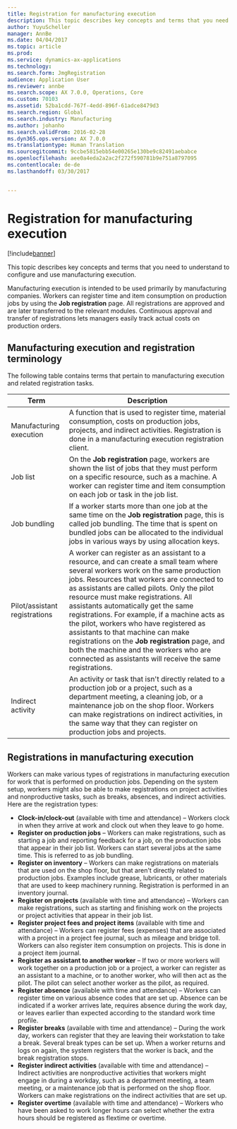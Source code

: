 ```yaml
---
title: Registration for manufacturing execution
description: This topic describes key concepts and terms that you need to understand to configure and use manufacturing execution.
author: YuyuScheller
manager: AnnBe
ms.date: 04/04/2017
ms.topic: article
ms.prod: 
ms.service: dynamics-ax-applications
ms.technology: 
ms.search.form: JmgRegistration
audience: Application User
ms.reviewer: annbe
ms.search.scope: AX 7.0.0, Operations, Core
ms.custom: 70103
ms.assetid: 52ba1cdd-767f-4edd-896f-61adce8479d3
ms.search.region: Global
ms.search.industry: Manufacturing
ms.author: johanho
ms.search.validFrom: 2016-02-28
ms.dyn365.ops.version: AX 7.0.0
ms.translationtype: Human Translation
ms.sourcegitcommit: 9ccbe5815ebb54e00265e130be9c82491aebabce
ms.openlocfilehash: aee0a4eda2a2ac2f272f590781b9e751a8797095
ms.contentlocale: de-de
ms.lasthandoff: 03/30/2017


---
```


# <a name="registration-for-manufacturing-execution"></a>Registration for manufacturing execution

[!include[banner](../includes/banner.md)]


This topic describes key concepts and terms that you need to understand to configure and use manufacturing execution. 

Manufacturing execution is intended to be used primarily by manufacturing companies. Workers can register time and item consumption on production jobs by using the **Job registration** page. All registrations are approved and are later transferred to the relevant modules. Continuous approval and transfer of registrations lets managers easily track actual costs on production orders.

## <a name="manufacturing-execution-and-registration-terminology"></a>Manufacturing execution and registration terminology
The following table contains terms that pertain to manufacturing execution and related registration tasks.

| Term                          | Description                                                                                                                                                                                                                                                                                                                                                                                                                                                                                                                                                                                           |
|-------------------------------|-------------------------------------------------------------------------------------------------------------------------------------------------------------------------------------------------------------------------------------------------------------------------------------------------------------------------------------------------------------------------------------------------------------------------------------------------------------------------------------------------------------------------------------------------------------------------------------------------------|
| Manufacturing execution       | A function that is used to register time, material consumption, costs on production jobs, projects, and indirect activities. Registration is done in a manufacturing execution registration client.                                                                                                                                                                                                                                                                                                                                                                                                   |
| Job list                      | On the **Job registration** page, workers are shown the list of jobs that they must perform on a specific resource, such as a machine. A worker can register time and item consumption on each job or task in the job list.                                                                                                                                                                                                                                                                                                                                                                           |
| Job bundling                  | If a worker starts more than one job at the same time on the **Job registration** page, this is called job bundling. The time that is spent on bundled jobs can be allocated to the individual jobs in various ways by using allocation keys.                                                                                                                                                                                                                                                                                                                                                         |
| Pilot/assistant registrations | A worker can register as an assistant to a resource, and can create a small team where several workers work on the same production jobs. Resources that workers are connected to as assistants are called pilots. Only the pilot resource must make registrations. All assistants automatically get the same registrations. For example, if a machine acts as the pilot, workers who have registered as assistants to that machine can make registrations on the **Job registration** page, and both the machine and the workers who are connected as assistants will receive the same registrations. |
| Indirect activity             | An activity or task that isn't directly related to a production job or a project, such as a department meeting, a cleaning job, or a maintenance job on the shop floor. Workers can make registrations on indirect activities, in the same way that they can register on production jobs and projects.                                                                                                                                                                                                                                                                                                |

## <a name="registrations-in-manufacturing-execution"></a>Registrations in manufacturing execution
Workers can make various types of registrations in manufacturing execution for work that is performed on production jobs. Depending on the system setup, workers might also be able to make registrations on project activities and nonproductive tasks, such as breaks, absences, and indirect activities. Here are the registration types:

-   **Clock-in/clock-out** (available with time and attendance) – Workers clock in when they arrive at work and clock out when they leave to go home.
-   **Register on production jobs** – Workers can make registrations, such as starting a job and reporting feedback for a job, on the production jobs that appear in their job list. Workers can start several jobs at the same time. This is referred to as job bundling.
-   **Register on inventory** – Workers can make registrations on materials that are used on the shop floor, but that aren't directly related to production jobs. Examples include grease, lubricants, or other materials that are used to keep machinery running. Registration is performed in an inventory journal.
-   **Register on projects** (available with time and attendance) – Workers can make registrations, such as starting and finishing work on the projects or project activities that appear in their job list.
-   **Register project fees and project items** (available with time and attendance) – Workers can register fees (expenses) that are associated with a project in a project fee journal, such as mileage and bridge toll. Workers can also register item consumption on projects. This is done in a project item journal.
-   **Register as assistant to another worker** – If two or more workers will work together on a production job or a project, a worker can register as an assistant to a machine, or to another worker, who will then act as the pilot. The pilot can select another worker as the pilot, as required.
-   **Register absence** (available with time and attendance) – Workers can register time on various absence codes that are set up. Absence can be indicated if a worker arrives late, requires absence during the work day, or leaves earlier than expected according to the standard work time profile.
-   **Register breaks** (available with time and attendance) – During the work day, workers can register that they are leaving their workstation to take a break. Several break types can be set up. When a worker returns and logs on again, the system registers that the worker is back, and the break registration stops.
-   **Register indirect activities** (available with time and attendance) – Indirect activities are nonproductive activities that workers might engage in during a workday, such as a department meeting, a team meeting, or a maintenance job that is performed on the shop floor. Workers can make registrations on the indirect activities that are set up.
-   **Register overtime** (available with time and attendance) – Workers who have been asked to work longer hours can select whether the extra hours should be registered as flextime or overtime.





